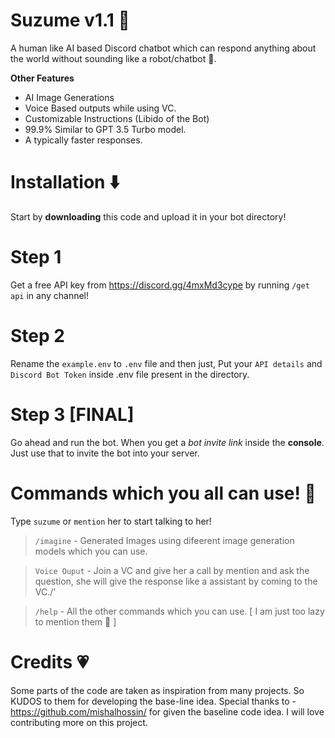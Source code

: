 # Suzume v1.1 🌸
A human like AI based Discord chatbot which can respond anything about the world without sounding like a robot/chatbot 🤖.

**Other Features**
- AI Image Generations
- Voice Based outputs while using VC.
- Customizable Instructions (Libido of the Bot)
- 99.9% Similar to GPT 3.5 Turbo model.
- A typically faster responses.


# Installation ⬇️
Start by **downloading** this code and upload it in your bot directory!

# Step 1
Get a free API key from https://discord.gg/4mxMd3cype by running `/get api` in any channel!

# Step 2
Rename the `example.env` to `.env` file and then just,
Put your `API details` and `Discord Bot Token` inside .env file present in the directory.

# Step 3 [FINAL]
Go ahead and run the bot. When you get a *bot invite link* inside the **console**. Just use that to invite the bot into your server.

# Commands which you all can use! 🤖
Type `suzume` or `mention` her to start talking to her!

> `/imagine` - Generated Images using difeerent image generation models which you can use.

> `Voice Ouput` - Join a VC and give her a call by mention and ask the question, she will give the response like a assistant by coming to the VC./'

> `/help` - All the other commands which you can use. [ I am just too lazy to mention them 🦥 ]



# Credits 💗
Some parts of the code are taken as inspiration from many projects. So KUDOS to them for developing the base-line idea.
Special thanks to - https://github.com/mishalhossin/ for given the baseline code idea. I will love contributing more on this project.
